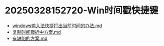 # 20250328152720-Win时间戳快捷键
 - [windows输入法快捷打出当前时间的办法.md](windows输入法快捷打出当前时间的办法.md) 
 - [复制时间戳折中方案.md](复制时间戳折中方案.md) 
 - [有缺陷的方案.md](有缺陷的方案.md) 
